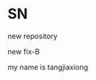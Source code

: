 # SN
new  repository
<html>
  <head>
    <title>git</title>
  </head>
  </html>

new fix-B



my name is tangjiaxiong
